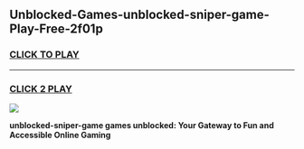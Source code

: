 
## Unblocked-Games-unblocked-sniper-game-Play-Free-2f01p
<h3>
<a href="https://premium76.site?title=unblocked-sniper-game&ref=10A">CLICK TO PLAY</a></h3>
<hr>

<h3>
<a href="https://premium76.site?title=unblocked-sniper-game&ref=10A">CLICK 2 PLAY</a>
  
</h3>

<a href="https://premium76.site?title=unblocked-sniper-game&ref=10A"><img src="https://clearcache.store/games.png"></a>


**unblocked-sniper-game games unblocked: Your Gateway to Fun and Accessible Online Gaming**

